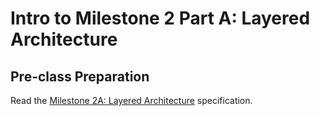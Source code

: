 # Intro to Milestone 2 Part A: Layered Architecture

## Pre-class Preparation
  
Read the [Milestone 2A: Layered Architecture](../../../tweeter/milestone-2a/milestone-2a.md) specification.

